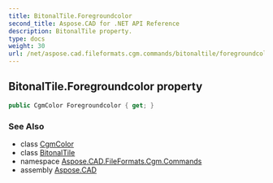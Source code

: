 ```yaml
---
title: BitonalTile.Foregroundcolor
second_title: Aspose.CAD for .NET API Reference
description: BitonalTile property. 
type: docs
weight: 30
url: /net/aspose.cad.fileformats.cgm.commands/bitonaltile/foregroundcolor/
---
```

## BitonalTile.Foregroundcolor property

```csharp
public CgmColor Foregroundcolor { get; }
```

### See Also

* class [CgmColor](../../../aspose.cad.fileformats.cgm.classes/cgmcolor/)
* class [BitonalTile](../)
* namespace [Aspose.CAD.FileFormats.Cgm.Commands](../../bitonaltile/)
* assembly [Aspose.CAD](../../../)



